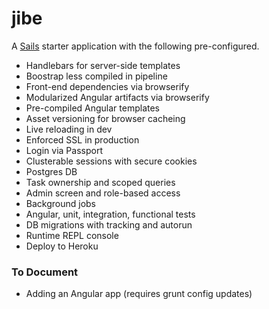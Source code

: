 # jibe

A [Sails](http://sailsjs.org) starter application with the following pre-configured.

* Handlebars for server-side templates
* Boostrap less compiled in pipeline
* Front-end dependencies via browserify
* Modularized Angular artifacts via browserify
* Pre-compiled Angular templates
* Asset versioning for browser cacheing
* Live reloading in dev
* Enforced SSL in production
* Login via Passport
* Clusterable sessions with secure cookies
* Postgres DB
* Task ownership and scoped queries
* Admin screen and role-based access
* Background jobs
* Angular, unit, integration, functional tests
* DB migrations with tracking and autorun
* Runtime REPL console
* Deploy to Heroku

### To Document

* Adding an Angular app (requires grunt config updates)
